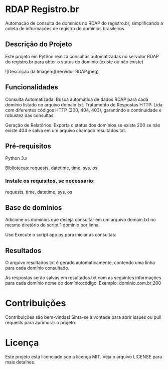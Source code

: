 # RDAP Registro.br

Automação de consulta de domínios no RDAP do registro.br, simplificando a coleta de informações de registro de domínios brasileiros.

## Descrição do Projeto
Este projeto em Python realiza consultas automatizadas no servidor RDAP do registro.br para obter o status do dominio (existe ou não existe)

![Descrição da Imagem](Servidor RDAP.jpeg)


## Funcionalidades
Consulta Automatizada: Busca automática de dados RDAP para cada domínio listado no arquivo domain.txt.
Tratamento de Respostas HTTP: Lida com diferentes códigos HTTP (200, 404, 403), garantindo a continuidade e robustez das consultas.

Geração de Relatórios: Exporta o status dos domínios se existe 200 se não existe 404 e salva em um arquivo chamado resultados.txt.

## Pré-requisitos
Python 3.x

Bibliotecas: requests, datetime, time, sys, os

### Instale os requisitos, se necessário:

requests, time, datetime, sys, os

## Base de domínios
Adicione os domínios que deseja consultar em um arquivo domain.txt no mesmo diretório do script 1 domínio por linha.

Uso
Execute o script app.py para iniciar as consultas:

## Resultados
O arquivo resultados.txt é gerado automaticamente, contendo uma linha para cada domínio consultado.

As respostas serão salvas em resultados.txt com as seguintes informações para cada domínio nome do domínio;código.
Exemplo: dominio.com.br;200

# Contribuições
Contribuições são bem-vindas! Sinta-se à vontade para abrir issues ou pull requests para aprimorar o projeto.

# Licença
Este projeto está licenciado sob a licença MIT. Veja o arquivo LICENSE para mais detalhes.
